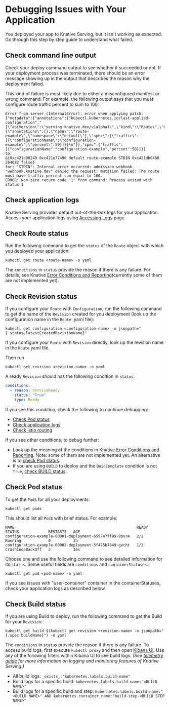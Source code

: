 # Debugging Issues with Your Application

You deployed your app to Knative Serving, but it isn't working as expected.
Go through this step by step guide to understand what failed.

## Check command line output

Check your deploy command output to see whether it succeeded or not. If your
deployment process was terminated, there should be an error message showing up
in the output that describes the reason why the deployment failed.

This kind of failure is most likely due to either a misconfigured manifest or
wrong command. For example, the following output says that you must configure
route traffic percent to sum to 100:

```
Error from server (InternalError): error when applying patch:
{"metadata":{"annotations":{"kubectl.kubernetes.io/last-applied-configuration":"{\"apiVersion\":\"serving.knative.dev/v1alpha1\",\"kind\":\"Route\",\"metadata\":{\"annotations\":{},\"name\":\"route-example\",\"namespace\":\"default\"},\"spec\":{\"traffic\":[{\"configurationName\":\"configuration-example\",\"percent\":50}]}}\n"}},"spec":{"traffic":[{"configurationName":"configuration-example","percent":50}]}}
to:
&{0xc421d98240 0xc421e77490 default route-example STDIN 0xc421db0488 264682 false}
for: "STDIN": Internal error occurred: admission webhook "webhook.knative.dev" denied the request: mutation failed: The route must have traffic percent sum equal to 100.
ERROR: Non-zero return code '1' from command: Process exited with status 1
```

## Check application logs

Knative Serving provides default out-of-the-box logs for your application.
Access your application logs using [Accessing Logs](./accessing-logs.md) page.

## Check Route status

Run the following command to get the `status` of the `Route` object with which
you deployed your application:

```shell
kubectl get route <route-name> -o yaml
```

The `conditions` in `status` provide the reason if there is any failure. For
details, see Knative
[Error Conditions and Reporting](../spec/errors.md)(currently some of them
are not implemented yet).

## Check Revision status

If you configure your `Route` with `Configuration`, run the following
command to get the name of the `Revision` created for you deployment
(look up the configuration name in the `Route` .yaml file):

```shell
kubectl get configuration <configuration-name> -o jsonpath="{.status.latestCreatedRevisionName}"
```

If you configure your `Route` with `Revision` directly, look up the revision
name in the `Route` yaml file.

Then run

```shell
kubectl get revision <revision-name> -o yaml
```

A ready `Revision` should has the following condition in `status`:

```yaml
conditions:
  - reason: ServiceReady
    status: "True"
    type: Ready
```

If you see this condition, check the following to continue debugging:

* [Check Pod status](#check-pod-status)
* [Check application logs](#check-application-logs)
* [Check Istio routing](#check-istio-routing)

If you see other conditions, to debug further:

* Look up the meaning of the conditions in Knative
     [Error Conditions and Reporting](../spec/errors.md). Note: some of them
     are not implemented yet. An alternative is to
     [check Pod status](#check-pod-status).
* If you are using `BUILD` to deploy and the `BuidComplete` condition is not
     `True`, [check BUILD status](#check-build-status).

## Check Pod status

To get the `Pod`s for all your deployments:

```shell
kubectl get pods
```

This should list all `Pod`s with brief status. For example:

```text
NAME                                                      READY     STATUS             RESTARTS   AGE
configuration-example-00001-deployment-659747ff99-9bvr4   2/2       Running            0          3h
configuration-example-00002-deployment-5f475b7849-gxcht   1/2       CrashLoopBackOff   2          36s
```

Choose one and use the following command to see detailed information for its
`status`. Some useful fields are `conditions` and `containerStatuses`:

```shell
kubectl get pod <pod-name> -o yaml

```

If you see issues with "user-container" container in the containerStatuses, check your application logs as described below.

## Check Build status

If you are using Build to deploy, run the following command to get the Build for
your `Revision`:

```shell
kubectl get build $(kubectl get revision <revision-name> -o jsonpath="{.spec.buildName}") -o yaml
```

The `conditions` in `status` provide the reason if there is any failure. To
access build logs, first execute `kubectl proxy` and then open [Kibana UI](http://localhost:8001/api/v1/namespaces/monitoring/services/kibana-logging/proxy/app/kibana).
Use any of the following filters within Kibana UI to
see build logs. _(See [telemetry guide](../telemetry.md) for more information on
logging and monitoring features of Knative Serving.)_

* All build logs: `_exists_:"kubernetes.labels.build-name"`
* Build logs for a specific build: `kubernetes.labels.build-name:"<BUILD NAME>"`
* Build logs for a specific build and step: `kubernetes.labels.build-name:"<BUILD NAME>" AND kubernetes.container_name:"build-step-<BUILD STEP NAME>"`
